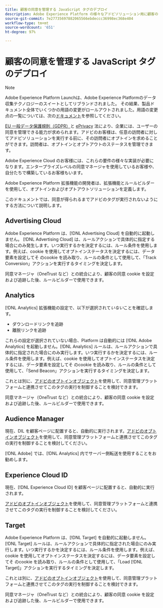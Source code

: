 ```yaml
---
title: 顧客の同意を管理する JavaScript タグのデプロイ
description: Adobe Experience Platform の様々なアドビソリューション用に顧客のオプトインおよびオプトアウトシグナルを管理する方法について説明します。
source-git-commit: 7e27735697882065566ebdeccc36998ec368e404
workflow-type: tm+mt
source-wordcount: '651'
ht-degree: 97%

---
```


# 顧客の同意を管理する JavaScript タグのデプロイ

>[!NOTE]
>
>Adobe Experience Platform Launchは、Adobe Experience Platformのデータ収集テクノロジーのスイートとしてリブランドされました。 その結果、製品ドキュメント全体でいくつかの用語の変更がロールアウトされました。用語の変更点の一覧については、次の[ドキュメント](../../term-updates.md)を参照してください。

[EU 一般データ保護規則（GDPR）](https://gdpr-info.eu/art-7-gdpr/)と [ePrivacy](https://medium.com/mydata/consent-lost-gdpr-and-found-eprivacy-e85cf881ffb) 法により、企業には、ユーザーの同意を管理できる能力が求められます。アドビのお客様は、任意の訪問者に対してアドビソリューションを実行する前に、その訪問者にオプトインを求めることができます。訪問者は、オプトインとオプトアウトのステータスを管理できます。

Adobe Experience Cloud のお客様には、これらの要件の様々な実装が必要になります。エンタープライズレベルの同意マネージャを使用しているお客様や、自分たちで構築しているお客様もいます。

Adobe Experience Platform 拡張機能の開発者は、拡張機能とルールビルダーを使用して、オプトインおよびオプトアウトソリューションを定義します。

このドキュメントでは、同意が得られるまでアドビのタグが実行されないようにする方法について説明します。

## Advertising Cloud

Adobe Experience Platform は、[!DNL Advertising Cloud] を自動的に起動しません。 [!DNL Advertising Cloud] は、ルールアクションで具体的に指定する場合にのみ発生します。いつ実行するかを決定するには、ルール条件を使用します。例えば、cookie を使用してオプトインステータスを決定するには、データ要素を設定してそ のcookie を読み取り、ルールの条件として使用して、「Track Conversion」アクションを実行するタイミングを決定します。

同意マネージャ（OneTrust など）との統合により、顧客の同意 cookie を設定および追跡した後、ルールビルダーで使用できます。

## Analytics

[!DNL Analytics] 拡張機能の設定で、以下が選択されて&#x200B;*いない*&#x200B;ことを確認します。

* ダウンロードリンクを追跡
* 離脱リンクを追跡

これらの設定が選択されていない場合、Platform は自動的には [!DNL Adobe Analytics] を起動しません。[!DNL Analytics] ルールは、ルールアクションで具体的に指定された場合にのみ実行します。いつ実行するかを決定するには、ルール条件を使用します。例えば、cookie を使用してオプトインステータスを決定するには、データ要素を設定してそ のcookie を読み取り、ルールの条件として使用して、「Send Beacon」アクションを実行するタイミングを決定します。

これとは別に、[アドビのオプトインオブジェクト](https://experienceleague.adobe.com/docs/id-service/using/implementation/opt-in-service/optin-overview.html?lang=ja)を使用して、同意管理プラットフォームと連携させてこのタグの実行を制御することを検討できます。

同意マネージャ（OneTrust など）との統合により、顧客の同意 cookie を設定および追跡した後、ルールビルダーで使用できます。

## Audience Manager

現在、DIL を顧客ページに配置すると、自動的に実行されます。[アドビのオプトインオブジェクト](https://experienceleague.adobe.com/docs/id-service/using/implementation/opt-in-service/optin-overview.html)を使用して、同意管理プラットフォームと連携させてこのタグの実行を制御することを検討してください。

[!DNL Adobe] では、[!DNL Analytics] 内でサーバー側転送を使用することをお勧めします。

## Experience Cloud ID

現在、[!DNL Experience Cloud ID] を顧客ページに配置すると、自動的に実行されます。

[アドビのオプトインオブジェクト](https://experienceleague.adobe.com/docs/id-service/using/implementation/opt-in-service/optin-overview.html)を使用して、同意管理プラットフォームと連携させてこのタグの実行を制御することを検討してください。

## Target

Adobe Experience Platform は、[!DNL Target] を自動的に起動しません。 [!DNL Target] ルールは、ルールアクションで具体的に指定された場合にのみ実行します。いつ実行するかを決定するには、ルール条件を使用します。例えば、cookie を使用してオプトインステータスを決定するには、データ要素を設定してそ のcookie を読み取り、ルールの条件として使用して、「Load [!DNL Target]」アクションを実行するタイミングを決定します。

これとは別に、[アドビのオプトインオブジェクト](https://experienceleague.adobe.com/docs/id-service/using/implementation/opt-in-service/optin-overview.html)を使用して、同意管理プラットフォームと連携させてこのタグの実行を制御することを検討できます。

同意マネージャ（OneTrust など）との統合により、顧客の同意 cookie を設定および追跡した後、ルールビルダーで使用できます。
